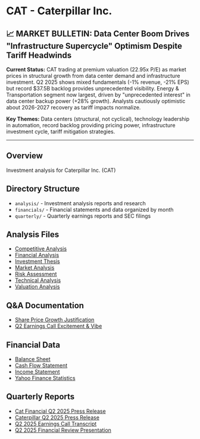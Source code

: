 # CAT - Caterpillar Inc.

## 📈 MARKET BULLETIN: Data Center Boom Drives "Infrastructure Supercycle" Optimism Despite Tariff Headwinds

**Current Status:** CAT trading at premium valuation (22.95x P/E) as market prices in structural growth from data center demand and infrastructure investment. Q2 2025 shows mixed fundamentals (-1% revenue, -21% EPS) but record $37.5B backlog provides unprecedented visibility. Energy & Transportation segment now largest, driven by "unprecedented interest" in data center backup power (+28% growth). Analysts cautiously optimistic about 2026-2027 recovery as tariff impacts normalize.

**Key Themes:** Data centers (structural, not cyclical), technology leadership in automation, record backlog providing pricing power, infrastructure investment cycle, tariff mitigation strategies.

---

## Overview
Investment analysis for Caterpillar Inc. (CAT)

## Directory Structure
- `analysis/` - Investment analysis reports and research
- `financials/` - Financial statements and data organized by month
- `quarterly/` - Quarterly earnings reports and SEC filings

## Analysis Files
- [Competitive Analysis](analysis/2025_10_15_competitive_analysis.md)
- [Financial Analysis](analysis/2025_10_15_financial_analysis.md)
- [Investment Thesis](analysis/2025_10_15_investment_thesis.md)
- [Market Analysis](analysis/2025_10_15_market_analysis.md)
- [Risk Assessment](analysis/2025_10_15_risk_assessment.md)
- [Technical Analysis](analysis/2025_10_15_technical_analysis.md)
- [Valuation Analysis](analysis/2025_10_15_valuation_analysis.md)

## Q&A Documentation
- [Share Price Growth Justification](question_answers/2025_10_15_share_price_growth_justification.md)
- [Q2 Earnings Call Excitement & Vibe](question_answers/2025_10_15_q2_earnings_call_excitement.md)

## Financial Data
- [Balance Sheet](financials/2025_10/balance_sheet.md)
- [Cash Flow Statement](financials/2025_10/cashflow.md)
- [Income Statement](financials/2025_10/income_statement.md)
- [Yahoo Finance Statistics](financials/2025_10/yahoo_stats.md)

## Quarterly Reports
- [Cat Financial Q2 2025 Press Release](quarterly/2025_Q2_cat_financial_press_release.md)
- [Caterpillar Q2 2025 Press Release](quarterly/2025_Q2_caterpillar_press_release.md)
- [Q2 2025 Earnings Call Transcript](quarterly/2025_Q2_earnings_call_transcript.md)
- [Q2 2025 Financial Review Presentation](quarterly/2025_Q2_financial_review_presentation.md)
